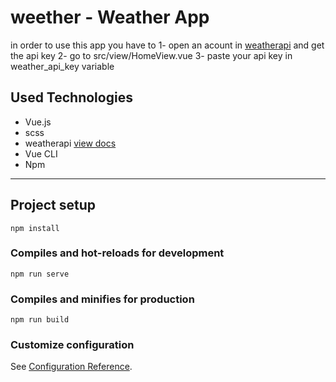 # **weether** - Weather App

in order to use this app you have to 
1- open an acount in [weatherapi](https://www.weatherapi.com) and get the api key
2- go to src/view/HomeView.vue 
3- paste your api key in weather_api_key variable

## Used Technologies

- Vue.js
- scss
- weatherapi [view docs](https://www.weatherapi.com/docs/)
- Vue CLI
- Npm

---

## Project setup
```
npm install
```

### Compiles and hot-reloads for development
```
npm run serve
```

### Compiles and minifies for production
```
npm run build
```

### Customize configuration
See [Configuration Reference](https://cli.vuejs.org/config/).
